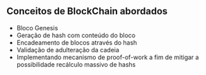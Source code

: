 
## Conceitos de BlockChain abordados
 
 - Bloco Genesis
 - Geração de hash com conteúdo do bloco
 - Encadeamento de blocos através do hash
 - Validação de adulteração da cadeia
 - Implementando mecanismo de proof-of-work a fim de mitigar a 
 possibilidade recálculo  massivo de hashs 
 